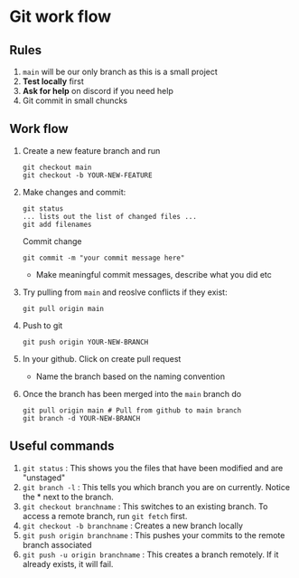# Git work flow

## Rules

1. `main` will be our only branch as this is a small project
2. **Test locally** first
3. **Ask for help** on discord if you need help
4. Git commit in small chuncks

## Work flow

1. Create a new feature branch and run
   ```
   git checkout main
   git checkout -b YOUR-NEW-FEATURE
   ```
2. Make changes and commit:
   ```
   git status
   ... lists out the list of changed files ...
   git add filenames
   ```
   Commit change
   ```
   git commit -m "your commit message here"
   ```
   - Make meaningful commit messages, describe what you did etc
3. Try pulling from `main` and reoslve conflicts if they exist:
   ```
   git pull origin main
   ```
4. Push to git
   ```
   git push origin YOUR-NEW-BRANCH
   ```
5. In your github. Click on create pull request
   - Name the branch based on the naming convention

5. Once the branch has been merged into the `main` branch do
   ```
   git pull origin main # Pull from github to main branch
   git branch -d YOUR-NEW-BRANCH
   ```
## Useful commands

1. `git status` : This shows you the files that have been modified and are "unstaged"
2. `git branch -l` : This tells you which branch you are on currently. Notice the \* next to the branch.
3. `git checkout branchname` : This switches to an existing branch. To access a remote branch, run `git fetch` first.
4. `git checkout -b branchname` : Creates a new branch locally
5. `git push origin branchname` : This pushes your commits to the remote branch associated
6. `git push -u origin branchname` : This creates a branch remotely. If it already exists, it will fail.
